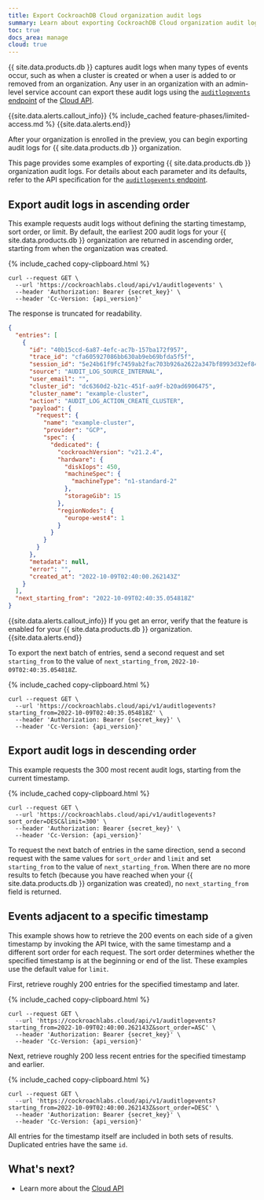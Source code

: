 ```yaml
---
title: Export CockroachDB Cloud organization audit logs
summary: Learn about exporting CockroachDB Cloud organization audit logs.
toc: true
docs_area: manage
cloud: true
---
```


{{ site.data.products.db }} captures audit logs when many types of events occur, such as when a cluster is created or when a user is added to or removed from an organization. Any user in an organization with an admin-level service account can export these audit logs using the [`auditlogevents` endpoint](cloud-api.html#cloud-audit-logs) of the [Cloud API](/docs/cockroachcloud/cloud-api.html).

{{site.data.alerts.callout_info}}
{% include_cached feature-phases/limited-access.md %}
{{site.data.alerts.end}}

After your organization is enrolled in the preview, you can begin exporting audit logs for {{ site.data.products.db }} organization.

This page provides some examples of exporting {{ site.data.products.db }} organization audit logs. For details about each parameter and its defaults, refer to the API specification for the [`auditlogevents` endpoint](cloud-api.html#cloud-audit-logs).

## Export audit logs in ascending order

This example requests audit logs without defining the starting timestamp, sort order, or limit. By default, the earliest 200 audit logs for your {{ site.data.products.db }} organization are returned in ascending order, starting from when the organization was created.

{% include_cached copy-clipboard.html %}
~~~ shell
curl --request GET \
  --url 'https://cockroachlabs.cloud/api/v1/auditlogevents' \
  --header 'Authorization: Bearer {secret_key}' \
  --header 'Cc-Version: {api_version}'
~~~

The response is truncated for readability.

~~~ json
{
  "entries": [
    {
      "id": "40b15ccd-6a87-4efc-ac7b-157ba172f957",
      "trace_id": "cfa605927086bb630ab9eb69bfda5f5f",
      "session_id": "5e24b61f9fc7459ab2fac703b926a2622a347bf8993d32ef84e836e2f11053d3",
      "source": "AUDIT_LOG_SOURCE_INTERNAL",
      "user_email": "",
      "cluster_id": "dc6360d2-b21c-451f-aa9f-b20ad6906475",
      "cluster_name": "example-cluster",
      "action": "AUDIT_LOG_ACTION_CREATE_CLUSTER",
      "payload": {
        "request": {
          "name": "example-cluster",
          "provider": "GCP",
          "spec": {
            "dedicated": {
              "cockroachVersion": "v21.2.4",
              "hardware": {
                "diskIops": 450,
                "machineSpec": {
                  "machineType": "n1-standard-2"
                },
                "storageGib": 15
              },
              "regionNodes": {
                "europe-west4": 1
              }
            }
          }
        }
      },
      "metadata": null,
      "error": "",
      "created_at": "2022-10-09T02:40:00.262143Z"
    }
  ],
  "next_starting_from": "2022-10-09T02:40:35.054818Z"
}
~~~

{{site.data.alerts.callout_info}}
If you get an error, verify that the feature is enabled for your {{ site.data.products.db }} organization.
{{site.data.alerts.end}}

To export the next batch of entries, send a second request and set `starting_from` to the value of `next_starting_from`, `2022-10-09T02:40:35.054818Z`.

{% include_cached copy-clipboard.html %}
~~~ shell
curl --request GET \
  --url 'https://cockroachlabs.cloud/api/v1/auditlogevents?starting_from=2022-10-09T02:40:35.054818Z' \
  --header 'Authorization: Bearer {secret_key}' \
  --header 'Cc-Version: {api_version}'
~~~

## Export audit logs in descending order

This example requests the 300 most recent audit logs, starting from the current timestamp.

{% include_cached copy-clipboard.html %}
~~~ shell
curl --request GET \
  --url 'https://cockroachlabs.cloud/api/v1/auditlogevents?sort_order=DESC&limit=300' \
  --header 'Authorization: Bearer {secret_key}' \
  --header 'Cc-Version: {api_version}'
~~~

To request the next batch of entries in the same direction, send a second request with the same values for `sort_order` and `limit` and set `starting_from` to the value of `next_starting_from`. When there are no more results to fetch (because you have reached when your {{ site.data.products.db }} organization was created), no `next_starting_from` field is returned.

## Events adjacent to a specific timestamp

This example shows how to retrieve the 200 events on each side of a given timestamp by invoking the API twice, with the same timestamp and a different sort order for each request. The sort order determines whether the specified timestamp is at the beginning or end of the list. These examples use the default value for `limit`.

First, retrieve roughly 200 entries for the specified timestamp and later.

{% include_cached copy-clipboard.html %}
~~~ shell
curl --request GET \
  --url 'https://cockroachlabs.cloud/api/v1/auditlogevents?starting_from=2022-10-09T02:40:00.262143Z&sort_order=ASC' \
  --header 'Authorization: Bearer {secret_key}' \
  --header 'Cc-Version: {api_version}'
~~~

Next, retrieve roughly 200 less recent entries for the specified timestamp and earlier.

{% include_cached copy-clipboard.html %}
~~~ shell
curl --request GET \
  --url 'https://cockroachlabs.cloud/api/v1/auditlogevents?starting_from=2022-10-09T02:40:00.262143Z&sort_order=DESC' \
  --header 'Authorization: Bearer {secret_key}' \
  --header 'Cc-Version: {api_version}'
~~~

All entries for the timestamp itself are included in both sets of results. Duplicated entries have the same `id`.

## What's next?

- Learn more about the [Cloud API](cloud-api.html)
